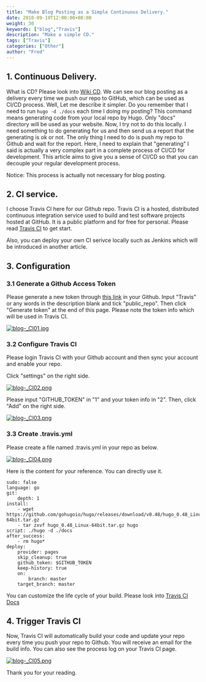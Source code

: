 ```yaml
---
title: "Make Blog Posting as a Simple Continuous Delivery."
date: 2018-09-19T12:00:00+08:00
weight: 30
keywords: ["blog","Travis"]
description: "Make a simple CD."
tags: ["Travis"]
categories: ["Other"]
author: "Fred"
---
```


## 1. Continuous Delivery.

What is CD? Please look into [Wiki CD](https://en.wikipedia.org/wiki/Continuous_delivery).
We can see our blog posting as a delivery every time we push our repo to GitHub, which can be used as CI/CD process. Well, Let me describe it simpler. Do you remember that I need to run `hugo -d ./docs` each time I doing my posting? This command means generating code from your local repo by Hugo. Only "docs" directory will be used as your website. Now, I try not to do this locally. I need something to do generating for us and then send us a report that the generating is ok or not. The only thing I need to do is push my repo to Github and wait for the report. Here, I need to explain that "generating" I said is actually a very complex part in a complete process of CI/CD for development. This article aims to give you a sense of CI/CD so that you can decouple your regular development process.

Notice: This process is actually not necessary for blog posting.

## 2. CI service.

I choose Travis CI here for our Github repo. Travis CI is a hosted, distributed continuous integration service used to build and test software projects hosted at GitHub. It is a public platform and for free for personal. Please read [Travis CI](https://docs.travis-ci.com/user/getting-started#to-get-started-with-travis-ci)  to get start.

Also, you can deploy your own CI serivce locally such as Jenkins which will be introduced in another article.

## 3. Configuration

### 3.1 Generate a Github Access Token

Please generate a new token through [this link](https://github.com/settings/tokens/new) in your Github. Input "Travis" or any words in the description blank and tick "public_repo". Then click "Generate token" at the end of this page. Please note the token info which will be used in Travis CI.

[![blog-_CI01.jpg](https://i.postimg.cc/L6r6jdH5/blog-_CI01.jpg)](https://postimg.cc/PPQjkRvn)

### 3.2 Configure Travis CI

Please login Travis CI with your Github account and then sync your account and enable your repo.

Click "settings" on the right side.

[![blog-_CI02.png](https://i.postimg.cc/L6d81K4X/blog-_CI02.png)](https://postimg.cc/Z0cSGQdt)

Please input "GITHUB_TOKEN" in "1" and your token info in "2". Then, click "Add" on the right side.

[![blog-_CI03.png](https://i.postimg.cc/TwDXd1Dc/blog-_CI03.png)](https://postimg.cc/cg0zTsTK)

### 3.3 Create .travis.yml

Please create a file named .travis.yml in your repo as below.

[![blog-_CI04.png](https://i.postimg.cc/05YLcLdr/blog-_CI04.png)](https://postimg.cc/c6J9JkzN)

Here is the content for your reference. You can directly use it.

```
sudo: false
language: go
git:
    depth: 1
install:
    - wget https://github.com/gohugoio/hugo/releases/download/v0.48/hugo_0.48_Linux-64bit.tar.gz
    - tar zxvf hugo_0.48_Linux-64bit.tar.gz hugo
script: ./hugo -d ./docs
after_success:
    - rm hugo*
deploy:
    provider: pages
    skip_cleanup: true
    github_token: $GITHUB_TOKEN
    keep-history: true
    on:
        branch: master
    target_branch: master
```

You can customize the life cycle of your build. Please look into [Travis CI Docs](https://docs.travis-ci.com/user/customizing-the-build/)

## 4. Trigger Travis CI

Now, Travis CI will automatically build your code and update your repo every time you push your repo to Github. You will receive an email for the build info. You can also see the process log on your Travis CI page.

[![blog-_CI05.png](https://i.postimg.cc/rsRbGPJC/blog-_CI05.png)](https://postimg.cc/WqjXTSxh)

Thank you for your reading.
